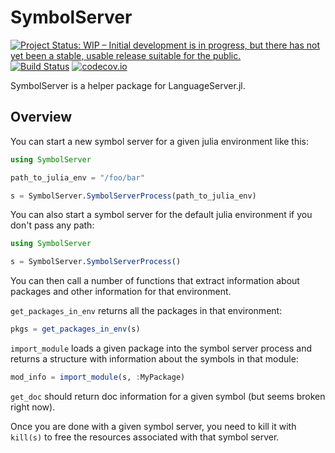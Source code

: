 # SymbolServer

[![Project Status: WIP – Initial development is in progress, but there has not yet been a stable, usable release suitable for the public.](https://www.repostatus.org/badges/latest/wip.svg)](https://www.repostatus.org/#wip)
[![Build Status](https://travis-ci.org/JuliaEditorSupport/SymbolServer.jl.svg?branch=master)](https://travis-ci.org/JuliaEditorSupport/SymbolServer.jl)
[![codecov.io](http://codecov.io/github/JuliaEditorSupport/SymbolServer.jl/coverage.svg?branch=master)](http://codecov.io/github/JuliaEditorSupport/SymbolServer.jl?branch=master)

SymbolServer is a helper package for LanguageServer.jl.

## Overview

You can start a new symbol server for a given julia environment like this:

````julia
using SymbolServer

path_to_julia_env = "/foo/bar"

s = SymbolServer.SymbolServerProcess(path_to_julia_env)
````

You can also start a symbol server for the default julia environment if you don't pass any path:

````julia
using SymbolServer

s = SymbolServer.SymbolServerProcess()
````

You can then call a number of functions that extract information about packages and other information for that environment.

``get_packages_in_env`` returns all the packages in that environment:

````julia
pkgs = get_packages_in_env(s)
````

``import_module`` loads a given package into the symbol server process and returns a structure with information about the symbols in that module:

````julia
mod_info = import_module(s, :MyPackage)
````

``get_doc`` should return doc information for a given symbol (but seems broken right now).

Once you are done with a given symbol server, you need to kill it with ``kill(s)`` to free the resources associated with that symbol server.
